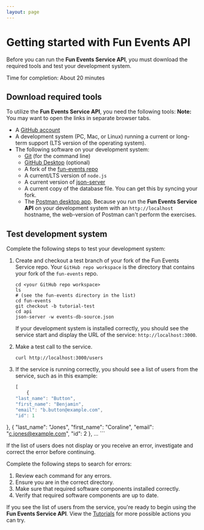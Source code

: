 ```yaml
---
layout: page
---
```


# Getting started with Fun Events API

Before you can run the **Fun Events Service API**, you must download the required tools and
test your development system.

Time for completion: About 20 minutes

## Download required tools

To utilize the **Fun Events Service API**, you need the following tools:
**Note:** You may want to open the links in separate browser tabs.

* A [GitHub account](https://github.com)
* A development system (PC, Mac, or Linux) running a current or
long-term support (LTS version of the operating system).
* The following software on your development system:
    * [Git](https://docs.github.com/en/get-started/quickstart/set-up-git) (for the command line)
    * [GitHub Desktop](https://desktop.github.com) (optional)
    * A fork of the [fun-events repo](https://github.com/ctitmus19/fun-events)
    * A current/LTS version of `node.js`
    * A current version of [json-server](https://www.npmjs.com/package/json-server)
    * A current copy of the database file. You can get this by syncing your fork.
    * The [Postman desktop app](https://www.postman.com/downloads/). Because you run the **Fun Events Service API** on your development system with an `http://localhost` hostname, the web-version of Postman can't perform the exercises.

## Test development system

Complete the following steps to test your development system:

1. Create and checkout a test branch of your fork of the Fun Events Service repo. Your `GitHub repo workspace` is the directory that contains your fork of the `fun-events` repo.

    ```shell
    cd <your GitHub repo workspace>
    ls
    # (see the fun-events directory in the list)
    cd fun-events
    git checkout -b tutorial-test
    cd api
    json-server -w events-db-source.json
    ```

    If your development system is installed correctly, you should see
    the service start and display the URL of the service: `http://localhost:3000`.

2. Make a test call to the service.

    ```shell
    curl http://localhost:3000/users
    ```

3. If the service is running correctly, you should see a list of users from the service, such as in this example:

    ```js
    [
        {
    "last_name": "Button",
    "first_name": "Benjamin",
    "email": "b.button@example.com",
    "id": 1
  },
  {
    "last_name": "Jones",
    "first_name": "Coraline",
    "email": "c.jones@example.com",
    "id": 2
  },
        ...
    ```

If the list of users does not display or you receive an error,
 investigate and correct the error before continuing.

 Complete the following steps to search for errors:
1. Review each command for any errors.
2. Ensure you are in the correct directory.
3. Make sure that required software components installed correctly.
4. Verify that required software components are up to date.

If you see the list of users from the service, you're ready to begin using the **Fun Events Service API**.
View the [Tutorials](tutorials.md) for more possible actions you can try.
